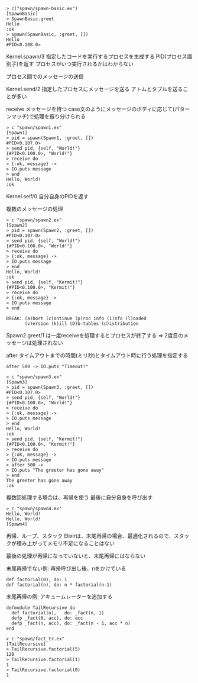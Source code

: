 ```
> c("spawn/spawn-basic.ex")
[SpawnBasic]
> SpawnBasic.greet
Hello
:ok
> spawn(SpawnBasic, :greet, [])
Hello
#PID<0.108.0>
```

Kernel.spawn/3
指定したコードを実行するプロセスを生成する
PID(プロセス識別子)を返す
プロセスがいつ実行されるかはわからない

プロセス間でのメッセージの送信

Kernel.send/2
指定したプロセスにメッセージを送る
アトムとタプルを送ることが多い

receive
メッセージを待つ
case文のようにメッセージのボディに応じて(パターンマッチ)で処理を振り分けられる

```
> c "spawn/spawn1.ex"
[Spawn1]
> pid = spawn(Spawn1, :greet, [])
#PID<0.107.0>
> send pid, {self, "World!"}
{#PID<0.100.0>, "World!"}
> receive do
> {:ok, message} ->
> IO.puts message
> end
Hello, World!
:ok
```

Kernel.self/0
自分自身のPIDを返す

複数のメッセージの処理

```
> c "spawn/spawn2.ex"
[Spawn2]
> pid = spawn(Spawn2, :greet, [])
#PID<0.107.0>
> send pid, {self, "World!"}
{#PID<0.100.0>, "World!"}
> receive do
> {:ok, message} ->
> IO.puts message
> end
Hello, World!
:ok
> send pid, {self, "Kermit!"}
{#PID<0.100.0>, "Kermit!"}
> receive do
> {:ok, message} ->
> IO.puts message
> end

BREAK: (a)bort (c)ontinue (p)roc info (i)nfo (l)oaded
       (v)ersion (k)ill (D)b-tables (d)istribution
```

Spawn2.greet/1 は一度receiveを処理するとプロセスが終了する
=>
2度目のメッセージは処理されない

after
タイムアウトまでの時間(ミリ秒)とタイムアウト時に行う処理を指定する

```
after 500 -> IO.puts "Timeout!"
```

```
> c "spawn/spawn3.ex"
[Spawn3]
> pid = spawn(Spawn3, :greet, [])
#PID<0.107.0>
> send pid, {self, "World!"}
{#PID<0.100.0>, "World!"}
> receive do
> {:ok, message} ->
> IO.puts message
> end
Hello, World!
:ok
> send pid, {self, "Kermit!"}
{#PID<0.100.0>, "Kermit!"}
> receive do
> {:ok, message} ->
> IO.puts message
> after 500 ->
> IO.puts "The greeter has gone away"
> end
The greeter has gone away
:ok
```

複数回処理する場合は、再帰を使う
最後に自分自身を呼び出す

```
> c "spawn/spawn4.ex"
Hello, World!
Hello, World!
[Spawn4]
```

再帰、ループ、スタック
Elixirは、末尾再帰の場合、最適化されるので、スタックが積み上がってメモリ不足になることはない

最後の処理が再帰になっていないと、末尾再帰にはならない

末尾再帰でない例:
再帰呼び出し後、nをかけている

```
def factorial(0), do: 1
def factorial(n), do: n * factorial(n-1)
```

末尾再帰の例:
アキュームレーターを追加する

```
defmodule TailRecursive do
  def factorial(n),   do: _fact(n, 1)
  defp _fact(0, acc), do: acc
  defp _fact(n, acc), do: _fact(n - 1, acc * n)
end
```

```
> c "spawn/fact_tr.ex"
[TailRecursive]
> TailRecursive.factorial(5)
120
> TailRecursive.factorial(1)
1
> TailRecursive.factorial(0)
1
```

